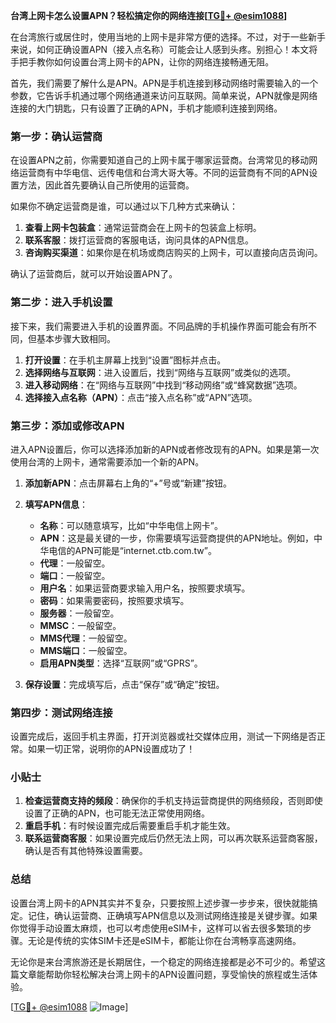 **台湾上网卡怎么设置APN？轻松搞定你的网络连接[[TG💪+ @esim1088](https://t.me/s/esim1088)]**

在台湾旅行或居住时，使用当地的上网卡是非常方便的选择。不过，对于一些新手来说，如何正确设置APN（接入点名称）可能会让人感到头疼。别担心！本文将手把手教你如何设置台湾上网卡的APN，让你的网络连接畅通无阻。

首先，我们需要了解什么是APN。APN是手机连接到移动网络时需要输入的一个参数，它告诉手机通过哪个网络通道来访问互联网。简单来说，APN就像是网络连接的大门钥匙，只有设置了正确的APN，手机才能顺利连接到网络。

### 第一步：确认运营商

在设置APN之前，你需要知道自己的上网卡属于哪家运营商。台湾常见的移动网络运营商有中华电信、远传电信和台湾大哥大等。不同的运营商有不同的APN设置方法，因此首先要确认自己所使用的运营商。

如果你不确定运营商是谁，可以通过以下几种方式来确认：

1. **查看上网卡包装盒**：通常运营商会在上网卡的包装盒上标明。
2. **联系客服**：拨打运营商的客服电话，询问具体的APN信息。
3. **咨询购买渠道**：如果你是在机场或商店购买的上网卡，可以直接向店员询问。

确认了运营商后，就可以开始设置APN了。

### 第二步：进入手机设置

接下来，我们需要进入手机的设置界面。不同品牌的手机操作界面可能会有所不同，但基本步骤大致相同。

1. **打开设置**：在手机主屏幕上找到“设置”图标并点击。
2. **选择网络与互联网**：进入设置后，找到“网络与互联网”或类似的选项。
3. **进入移动网络**：在“网络与互联网”中找到“移动网络”或“蜂窝数据”选项。
4. **选择接入点名称（APN）**：点击“接入点名称”或“APN”选项。

### 第三步：添加或修改APN

进入APN设置后，你可以选择添加新的APN或者修改现有的APN。如果是第一次使用台湾的上网卡，通常需要添加一个新的APN。

1. **添加新APN**：点击屏幕右上角的“+”号或“新建”按钮。
2. **填写APN信息**：
   - **名称**：可以随意填写，比如“中华电信上网卡”。
   - **APN**：这是最关键的一步，你需要填写运营商提供的APN地址。例如，中华电信的APN可能是“internet.ctb.com.tw”。
   - **代理**：一般留空。
   - **端口**：一般留空。
   - **用户名**：如果运营商要求输入用户名，按照要求填写。
   - **密码**：如果需要密码，按照要求填写。
   - **服务器**：一般留空。
   - **MMSC**：一般留空。
   - **MMS代理**：一般留空。
   - **MMS端口**：一般留空。
   - **启用APN类型**：选择“互联网”或“GPRS”。

3. **保存设置**：完成填写后，点击“保存”或“确定”按钮。

### 第四步：测试网络连接

设置完成后，返回手机主界面，打开浏览器或社交媒体应用，测试一下网络是否正常。如果一切正常，说明你的APN设置成功了！

### 小贴士

1. **检查运营商支持的频段**：确保你的手机支持运营商提供的网络频段，否则即使设置了正确的APN，也可能无法正常使用网络。
2. **重启手机**：有时候设置完成后需要重启手机才能生效。
3. **联系运营商客服**：如果设置完成后仍然无法上网，可以再次联系运营商客服，确认是否有其他特殊设置需要。

### 总结

设置台湾上网卡的APN其实并不复杂，只要按照上述步骤一步步来，很快就能搞定。记住，确认运营商、正确填写APN信息以及测试网络连接是关键步骤。如果你觉得手动设置太麻烦，也可以考虑使用eSIM卡，这样可以省去很多繁琐的步骤。无论是传统的实体SIM卡还是eSIM卡，都能让你在台湾畅享高速网络。

无论你是来台湾旅游还是长期居住，一个稳定的网络连接都是必不可少的。希望这篇文章能帮助你轻松解决台湾上网卡的APN设置问题，享受愉快的旅程或生活体验。

[[TG💪+ @esim1088](https://t.me/s/esim1088) ![Image](https://i.postimg.cc/4NQfJmqS/Snipaste-2025-05-13-00-14-12.png)]